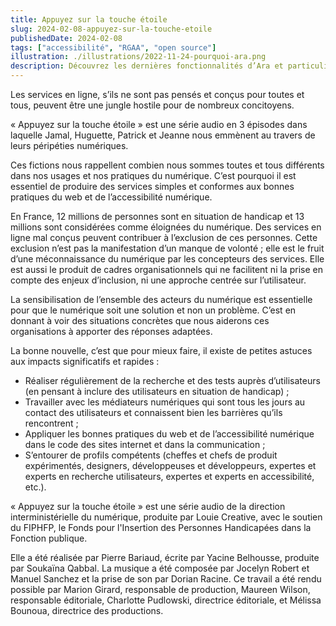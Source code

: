 ```yaml
---
title: Appuyez sur la touche étoile
slug: 2024-02-08-appuyez-sur-la-touche-etoile
publishedDate: 2024-02-08
tags: ["accessibilité", "RGAA", "open source"]
illustration: ./illustrations/2022-11-24-pourquoi-ara.png
description: Découvrez les dernières fonctionnalités d’Ara et particulièrement la création de compte auditeur et auditrice.
---
```


<p class="fr-text--lead">Les services en ligne, s’ils ne sont pas pensés et conçus pour toutes et tous, peuvent être une jungle hostile pour de nombreux concitoyens.</p>

« Appuyez sur la touche étoile » est une série audio en 3 épisodes dans laquelle Jamal, Huguette, Patrick et Jeanne nous emmènent au travers de leurs péripéties numériques.

Ces fictions nous rappellent combien nous sommes toutes et tous différents dans nos usages et nos pratiques du numérique. C’est pourquoi il est essentiel de produire des services simples et conformes aux bonnes pratiques du web et de l’accessibilité numérique.

En France, 12 millions de personnes sont en situation de handicap et 13 millions sont considérées comme éloignées du numérique. Des services en ligne mal conçus peuvent contribuer à l’exclusion de ces personnes. Cette exclusion n’est pas la manifestation d’un manque de volonté ; elle est le fruit d’une méconnaissance du numérique par les concepteurs des services. Elle est aussi le produit de cadres organisationnels qui ne facilitent ni la prise en compte des enjeux d’inclusion, ni une approche centrée sur l’utilisateur.

La sensibilisation de l’ensemble des acteurs du numérique est essentielle pour que le numérique soit une solution et non un problème. C’est en donnant à voir des situations concrètes que nous aiderons ces organisations à apporter des réponses adaptées.

La bonne nouvelle, c’est que pour mieux faire, il existe de petites astuces aux impacts significatifs et rapides :
* Réaliser régulièrement de la recherche et des tests auprès d’utilisateurs (en pensant à inclure des utilisateurs en situation de handicap) ;
* Travailler avec les médiateurs numériques qui sont tous les jours au contact des utilisateurs et connaissent bien les barrières qu’ils rencontrent ;
* Appliquer les bonnes pratiques du web et de l’accessibilité numérique dans le code des sites internet et dans la communication ;
* S’entourer de profils compétents (cheffes et chefs de produit expérimentés, designers, développeuses et développeurs, expertes et experts en recherche utilisateurs, expertes et experts en accessibilité, etc.).

« Appuyez sur la touche étoile » est une série audio de la direction interministérielle du numérique, produite par Louie Creative, avec le soutien du FIPHFP, le Fonds pour l'Insertion des Personnes Handicapées dans la Fonction publique.

Elle a été réalisée par Pierre Bariaud, écrite par Yacine Belhousse, produite par Soukaïna Qabbal. La musique a été composée par Jocelyn Robert et Manuel Sanchez et la prise de son par Dorian Racine.
Ce travail a été rendu possible par Marion Girard, responsable de production, Maureen Wilson, responsable éditoriale, Charlotte Pudlowski, directrice éditoriale, et Mélissa Bounoua, directrice des productions.